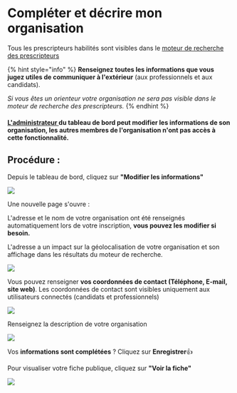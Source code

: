 # Compléter et décrire mon organisation

Tous les prescripteurs habilités sont visibles dans le [moteur de recherche des prescripteurs](https://emplois.inclusion.beta.gouv.fr/search/prescribers)

{% hint style="info" %}
**Renseignez toutes les informations que vous jugez utiles de communiquer à l'extérieur** (aux professionnels et aux candidats).&#x20;

_Si vous êtes un orienteur votre organisation ne sera pas visible dans le moteur de recherche des prescripteurs._
{% endhint %}

#### [L'administrateur ](administrateur-de-lorganisation.md)du tableau de bord peut modifier les informations de son organisation, les autres membres de l'organisation n'ont pas accès à cette fonctionnalité.

## Procédure :&#x20;

Depuis le tableau de bord, cliquez sur **"Modifier les informations"**

![](<../.gitbook/assets/image (99).png>)

Une nouvelle page s'ouvre  :

L'adresse et le nom de votre organisation ont été renseignés automatiquement lors de votre inscription, **vous pouvez les modifier si besoin.**

L'adresse a un impact sur la géolocalisation de votre organisation et son affichage dans les résultats du moteur de recherche.

![](<../.gitbook/assets/image (76).png>)

Vous pouvez renseigner **vos coordonnées de contact (Téléphone, E-mail, site web)**. Les coordonnées de contact sont visibles uniquement aux utilisateurs connectés (candidats et professionnels)

![](<../.gitbook/assets/image (78).png>)

Renseignez la description de votre organisation

![](<../.gitbook/assets/image (75).png>)

Vos **informations sont complétées** ? Cliquez sur **Enregistrer**:thumbsup:&#x20;

Pour visualiser votre fiche publique, cliquez sur **"Voir la fiche"**

![](<../.gitbook/assets/image (104).png>)
